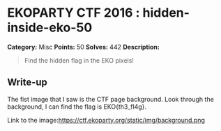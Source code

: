 # EKOPARTY CTF 2016 : hidden-inside-eko-50

**Category:** Misc
**Points:** 50
**Solves:** 442
**Description:**

> Find the hidden flag in the EKO pixels!

## Write-up

The fist image that I saw is the CTF page background. Look through the background, I can find the flag is EKO{th3_fl4g}.

Link to the image:https://ctf.ekoparty.org/static/img/background.png
